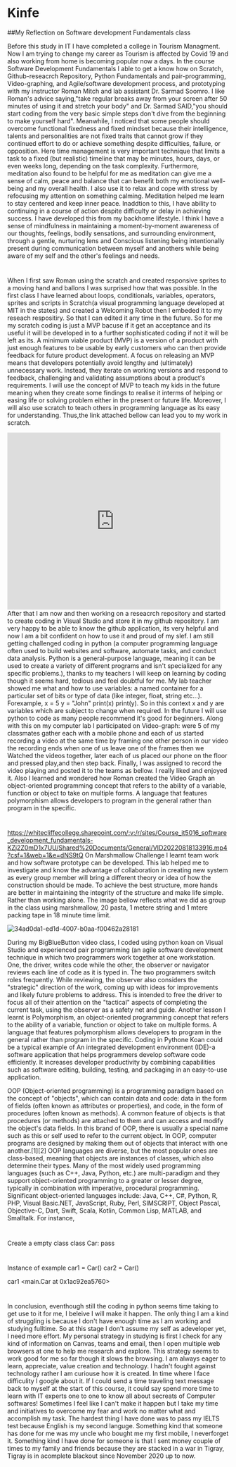 # Kinfe
##My Reflection on Software development Fundamentals class


Before this study in IT I have completed a college in Tourism Managment. Now I am trying to change my career as Tourism is affected by Covid 19 and also working from home is becoming popular now a days. 
In the course Software Development Fundamentals I able to get a know how on Scratch, Github-reseacrch Repository, Python Fundamentals
and pair-programming, Video-graphing, and Agile/software development process, and prototyping with my instructor Roman Mitch and lab assistant Dr. Sarmad Soomro. I like Roman's advice saying,"take regular breaks away from your screen after 50 minutes of using it and stretch your body" and Dr. Sarmad SAID,"you should start coding from the very basic simple steps don't dive from the beginning to make yourself hard". Meanwhile, I noticed that some people should overcome functional fixedness and fixed mindset because their intelligence, talents and personalities are not fixed traits that cannot grow if they continued effort to do or achieve something despite difficulties, failure, or opposition. Here time management is very important technique that limits a task to a fixed (but realistic) timeline that may be minutes, hours, days, or even weeks long, depending on the task complexity. Furthermore, meditation also found to be helpful for me as meditation can give me a sense of calm, peace and balance that can benefit both my emotional well-being and my overall health. I also use it to relax and cope with stress by refocusing my attention on something calming. Meditation helped me learn to stay centered and keep inner peace. Inaddtion to this, I have ability to continuing in a course of action despite difficulty or delay in achieving success. I have developed this from my backhome lifestyle.  I think I have a sense of mindfulness in maintaining a moment-by-moment awareness of our thoughts, feelings, bodily sensations, and surrounding environment, through a gentle, nurturing lens and Conscious listening being intentionally present during communication between myself and anothers while being aware of my self and the other's feelings and needs.
#
 When I first saw Roman using the scratch and created responsive sprites to a moving hand and ballons I was surprised how that was possible.
In the first class I have learned about loops, conditionals, variables, operators, sprites and scripts in Scratch(a visual programming language developed at MIT in the states) and created a Welcoming Robot then I embeded it to my reseach respositiry. So that I can edited it any time in the future. So for me my scratch coding is just  a MVP bacuse if it get an acceptance and its useful it will be developed in to a further sophisticated coding if not it will be left as its. A minimum viable product (MVP) is a version of a product with just enough features to be usable by early customers who can then provide feedback for future product development. A focus on releasing an MVP means that developers potentially avoid lengthy and (ultimately) unnecessary work. Instead, they iterate on working versions and respond to feedback, challenging and validating assumptions about a product's requirements. I will use the concept of MVP to teach my kids in the future meaning when they create some findings to realise it interms of helping or easing life or solving problem either in the present or future life. Moreover, I will also use scratch to teach others in programming language as its easy for understanding. Thus,the link attached bellow can lead you to my work in scratch.
<iframe src="https://scratch.mit.edu/projects/717577089/embed" allowtransparency="true" width="485" height="402" frameborder="0" scrolling="no" allowfullscreen></iframe>
After that I am now and then working on a reseacrch repository and started to create coding in Visual Studio and store it in my github repository. I am very happy to be able to know the github application, its very helpful and now I am a bit confident on how to use it and proud of my slef. I am still getting challenged coding in python (a computer programming language often used to build websites and software, automate tasks, and conduct data analysis. Python is a general-purpose language, meaning it can be used to create a variety of different programs and isn't specialized for any specific problems.), thanks to my teachers I will keep on learning by coding though it seems hard, tedious and feel doubtful for me. My lab teacher showed me what and how to use variables: a named container for a particular set of bits or type of data (like integer, float, string etc...).  Forexample, x = 5​ y = "John"​ print(x)​ print(y). So in this context x and y are variables which are subject to change when required. In the future I will use python to code as many people recommend it's good for beginners. Along with this on my computer lab I participated on Video-graph: were 5 of my classmates gather each with a mobile phone and each of us started recording a video at the same time by framing one other person in our video the recording ends when one of us leave one of the frames then we Watched the videos together, later each of us placed our phone on the floor and pressed play,and then step back. Finally, I was assigned to record the video playing and posted it to the teams as bellow. I really liked and enjoyed it. Also I learned and wondered how Roman created the Video Graph an object-oriented programming concept that refers to the ability of a variable, function or object to take on multiple forms. A language that features polymorphism allows developers to program in the general rather than program in the specific.

#
https://whitecliffecollege.sharepoint.com/:v:/r/sites/Course_it5016_software_development_fundamentals-KZj2Z0mD1x7UU/Shared%20Documents/General/VID20220818133916.mp4?csf=1&web=1&e=dNS9tQ
On Marshmallow Challenge I learnt team work and how software prototype can be developed. This lab helped me to investigate and know the advantage of collaboration in creating new system as every group member will bring a different theory or idea of how the construction should be made. To achieve the best structure, more hands are better in maintaining the integrity of the structure and make life simple. Rather than working alone.  The image bellow reflects what we did as group in the class using marshmallow, 20 pasta, 1 metere string and 1 mtere packing tape in 18 minute time limit.

![34ad0da1-ed1d-4007-b0aa-f00462a28181](https://user-images.githubusercontent.com/110576373/187796994-832c7c55-01bf-4c21-9554-0c19c847a29c.jpg)

During my BigBlueButton video class, I coded using python koan on Visual Studio and experienced pair programming (an agile software development technique in which two programmers work together at one workstation. One, the driver, writes code while the other, the observer or navigator reviews each line of code as it is typed in. The two programmers switch roles frequently. While reviewing, the observer also considers the "strategic" direction of the work, coming up with ideas for improvements and likely future problems to address. This is intended to free the driver to focus all of their attention on the "tactical" aspects of completing the current task, using the observer as a safety net and guide. Another lesson I learnt is Polymorphism, an object-oriented programming concept that refers to the ability of a variable, function or object to take on multiple forms. A language that features polymorphism allows developers to program in the general rather than program in the specific.
Coding in Pythone Koan could be a typical example of An integrated development environment (IDE)-a software application that helps programmers develop software code efficiently. It increases developer productivity by combining capabilities such as software editing, building, testing, and packaging in an easy-to-use application.

OOP (Object-oriented programming) is a programming paradigm based on the concept of "objects", which can contain data and code: data in the form of fields (often known as attributes or properties), and code, in the form of procedures (often known as methods). A common feature of objects is that procedures (or methods) are attached to them and can access and modify the object's data fields. In this brand of OOP, there is usually a special name such as this or self used to refer to the current object. In OOP, computer programs are designed by making them out of objects that interact with one another.[1][2] OOP languages are diverse, but the most popular ones are class-based, meaning that objects are instances of classes, which also determine their types. Many of the most widely used programming languages (such as C++, Java, Python, etc.) are multi-paradigm and they support object-oriented programming to a greater or lesser degree, typically in combination with imperative, procedural programming. Significant object-oriented languages include: Java, C++, C#, Python, R, PHP, Visual Basic.NET, JavaScript, Ruby, Perl, SIMSCRIPT, Object Pascal, Objective-C, Dart, Swift, Scala, Kotlin, Common Lisp, MATLAB, and Smalltalk. For instance,
#
Create a empty class
class Car:
pass
#
Instance of example
car1 = Car()
car2 = Car()

car1
<main.Car at 0x1ac92ea5760>

#
In conclusion, eventhough still the coding in python seems time taking to get use to it for me, I beleive I will make it happen. The only thing I am a kind of struggling is because I don't have enough time as I am working and studying fulltime.  So at this stage I don't assume my self as adeveloper yet, I need more effort. My personal strategy in studying is first I check for any kind of information on Canvas, teams and email, then I open multiple web browsers at one to help me research and explore. This strategy seems to work good for me so far though it slows the browsing. I am always eager to learn, appreciate, value creation and technology. I hadn't fought against technology rather I am curiouse how it is created. In time where I face difficulity I google about it. If I could send a time traveling text message back to myself at the start of this course, it could say spend more time to learn with IT experts one to one to know all about secreats of Computer softwares! Sometimes I feel like I can't make it happen but I take my time and initiatives to overcome my fear and work no matter what and accomplish my task. The hardest thing I have done was to pass my IELTS test because English is my second languge. Something kind that someone has done for me was my uncle who bought me my first mobile, I neverforget it. Something kind I have done for someone is that I sent money couple of times to my family and friends because they are stacked in a war in Tigray, Tigray is in acomplete blackout since November 2020 up to now.







